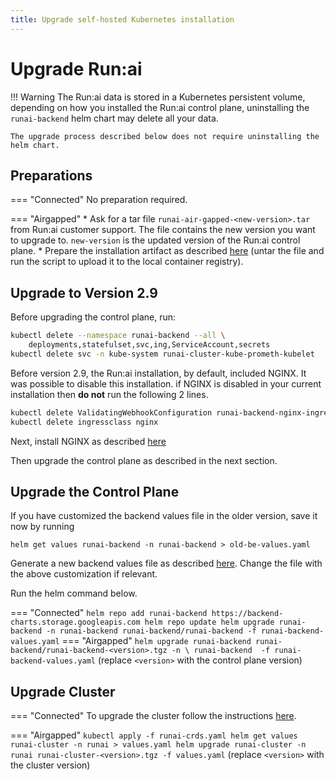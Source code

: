 ```yaml
---
title: Upgrade self-hosted Kubernetes installation
---
```

# Upgrade Run:ai 


!!! Warning
    The Run:ai data is stored in a Kubernetes persistent volume, depending on how you installed the Run:ai control plane, uninstalling the `runai-backend` helm chart may delete all your data. 

    The upgrade process described below does not require uninstalling the helm chart. 
## Preparations

=== "Connected"
    No preparation required.

=== "Airgapped" 
    * Ask for a tar file `runai-air-gapped-<new-version>.tar` from Run:ai customer support. The file contains the new version you want to upgrade to. `new-version` is the updated version of the Run:ai control plane.
    * Prepare the installation artifact as described [here](../preparations/#prepare-installation-artifacts) (untar the file and run the script to upload it to the local container registry). 


## Upgrade to Version 2.9

Before upgrading the control plane, run: 

``` bash
kubectl delete --namespace runai-backend --all \
    deployments,statefulset,svc,ing,ServiceAccount,secrets
kubectl delete svc -n kube-system runai-cluster-kube-prometh-kubelet
```

Before version 2.9, the Run:ai installation, by default, included NGINX. It was possible to disable this installation. if NGINX is disabled in your current installation then __do not__ run the following 2 lines. 

``` bash
kubectl delete ValidatingWebhookConfiguration runai-backend-nginx-ingress-admission
kubectl delete ingressclass nginx 
```

Next, install NGINX as described [here](../../cluster-setup/cluster-prerequisites.md#ingress-controller)

Then upgrade the control plane as described in the next section. 

## Upgrade the Control Plane

If you have customized the backend values file in the older version, save it now by running

```
helm get values runai-backend -n runai-backend > old-be-values.yaml
```

Generate a new backend values file as described [here](backend.md#create-a-control-plane-configuration). Change the file with the above customization if relevant.

Run the helm command below. 

=== "Connected"
    ```
    helm repo add runai-backend https://backend-charts.storage.googleapis.com
    helm repo update
    helm upgrade runai-backend -n runai-backend runai-backend/runai-backend -f runai-backend-values.yaml
    ```
=== "Airgapped"
    ```
    helm upgrade runai-backend runai-backend/runai-backend-<version>.tgz -n \
        runai-backend  -f runai-backend-values.yaml
    ```
    (replace `<version>` with the control plane version)


## Upgrade Cluster 

=== "Connected"
    To upgrade the cluster follow the instructions [here](../../cluster-setup/cluster-upgrade.md).

=== "Airgapped"
    ```
    kubectl apply -f runai-crds.yaml
    helm get values runai-cluster -n runai > values.yaml
    helm upgrade runai-cluster -n runai runai-cluster-<version>.tgz -f values.yaml
    ```
    (replace `<version>` with the cluster version)
